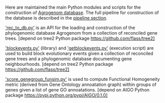 Here are maintained the main Python modules and scripts for the construction of [Agrogenom database](http://phylariane.univ-lyon1.fr/db/agrogenom/3/). The full pipeline for construction of the database is described in the [pipeline section](https://github.com/flass/agrogenom/pipeline/).

['rec_to_db.py'](https://github.com/flass/agrogenom/rec_to_db.py) is an API for the loading and construction of the phylogenomic database Agrogenom from a collection of reconciled gene trees.
[depend on tree2 Python package https://github.com/flass/tree2]

['blockevents.py'](https://github.com/flass/agrogenom/blockevents.py) (library) and ['getblockevents.py'](https://github.com/flass/agrogenom/getblockevents.py) (execution script) are used to build block evolutionary events given a collection of reconciled gene trees and a phylogenomic database documenting gene neighbourhoods.
[depend on tree2 Python package https://github.com/flass/tree2]

['score_genegroup_funsim.py'](https://github.com/flass/agrogenom/score_genegroup_funsim.py) is used to compute Functional Homogeneity metric (derived from Gene Ontology annoatation graph) within groups of genes given a list of gene GO annoatations.
[depend on AIGO Python package https://pypi.python.org/pypi/AIGO/0.1.0]
